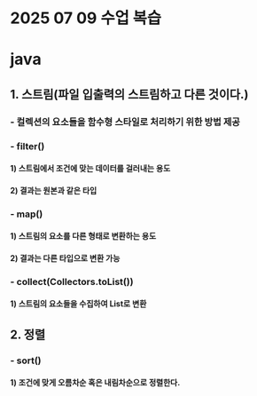 # 2025 07 09 수업 복습
# java

## 1. 스트림(파일 입출력의 스트림하고 다른 것이다.)
### - 컬렉션의 요소들을 함수형 스타일로 처리하기 위한 방법 제공
### - filter()
#### 1) 스트림에서 조건에 맞는 데이터를 걸러내는 용도
#### 2) 결과는 원본과 같은 타입
### - map()
#### 1) 스트림의 요소를 다른 형태로 변환하는 용도
#### 2) 결과는 다른 타입으로 변환 가능
### - collect(Collectors.toList())
#### 1) 스트림의 요소들을 수집하여 List로 변환

## 2. 정렬
### - sort()
#### 1) 조건에 맞게 오름차순 혹은 내림차순으로 정렬한다.
